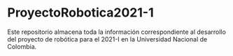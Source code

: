 # ProyectoRobotica2021-1
Este repositorio almacena toda la información correspondiente al desarrollo del proyecto de robótica para el 2021-I en la Universidad Nacional de Colombia.
